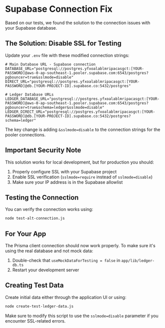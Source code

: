 # Supabase Connection Fix

Based on our tests, we found the solution to the connection issues with your Supabase database.

## The Solution: Disable SSL for Testing

Update your `.env` file with these modified connection strings:

```
# Main Database URL - Supabase connection
DATABASE_URL="postgresql://postgres.yfxoalablmripacasgct:[YOUR-PASSWORD]@aws-0-ap-southeast-1.pooler.supabase.com:6543/postgres?pgbouncer=true&sslmode=disable"
DIRECT_URL="postgresql://postgres.yfxoalablmripacasgct:[YOUR-PASSWORD]@db.[YOUR-PROJECT-ID].supabase.co:5432/postgres"

# Ledger Database URLs
LEDGER_DATABASE_URL="postgresql://postgres.yfxoalablmripacasgct:[YOUR-PASSWORD]@aws-0-ap-southeast-1.pooler.supabase.com:6543/postgres?pgbouncer=true&schema=ledger&sslmode=disable"
LEDGER_DIRECT_URL="postgresql://postgres.yfxoalablmripacasgct:[YOUR-PASSWORD]@db.[YOUR-PROJECT-ID].supabase.co:5432/postgres?schema=ledger"
```

The key change is adding `&sslmode=disable` to the connection strings for the pooler connections.

## Important Security Note

This solution works for local development, but for production you should:

1. Properly configure SSL with your Supabase project
2. Enable SSL verification (`sslmode=require` instead of `sslmode=disable`)
3. Make sure your IP address is in the Supabase allowlist

## Testing the Connection

You can verify the connection works using:

```bash
node test-alt-connection.js
```

## For Your App

The Prisma client connection should now work properly. To make sure it's using the real database and not mock data:

1. Double-check that `useMockDataForTesting = false` in `app/lib/ledger-db.ts` 
2. Restart your development server

## Creating Test Data

Create initial data either through the application UI or using:

```bash
node create-test-ledger-data.js
```

Make sure to modify this script to use the `sslmode=disable` parameter if you encounter SSL-related errors. 